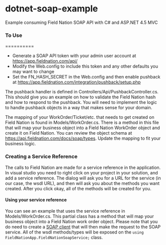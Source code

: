 # dotnet-soap-example
Example consuming Field Nation SOAP API with C# and ASP.NET 4.5 MVC


### To Use
==========

* Generate a SOAP API token with your admin user account at https://app.fieldnation.com/api/
* Modify the Web.config to include this token and any other defaults you may want to change
* Set the FN_HASH_SECRET in the Web.config and then enable pushback at https://app.fieldnation.com/integration/pushback/setup.php

The pushback handler is defined in Controllers/Api/PushbackController.cs. This should give you an example on how to validate the Field Nation hash and how to respond to the pushback. You will need to implement the logic to handle pushback objects in a way that makes sense for your domain.

The mapping of your WorkOrder/Ticket/etc. that needs to get created on Field Nation is found in Models/WorkOrder.cs. There is a method in this file that will map your business object into a Field Nation WorkOrder object and create it on Field Nation. You can review the object schema at https://api.fieldnation.com/docs/soap/types. Update the mapping to fit your business logic.

### Creating a Service Reference

The calls to Field Nation are made for a service reference in the application. In visual studio you need to right click on your project in your solution, and add a service reference. The dialog will ask you for a URL for the service (in our case, the wsdl URL), and then will ask you about the methods you want created. After you click okay, all of the methods will be created for you.


####  Using your service reference

You can see an example that uses the service reference in Models/WorkOrder.cs. This partial class has a method that will map your business object into a Field Nation work order object. Please note that you do need to create a [SOAP client](https://github.com/fieldnation/dotnet-soap-example/blob/master/FieldNationApp/FieldNationApp/Models/WorkOrder.cs#L12) that will then make the request to the SOAP service. All of the wsdl methods/types will be exposed on the `using FieldNationApp.FieldNationSoapService;` class.
